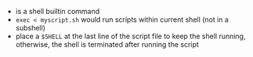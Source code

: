- is a shell builtin command
- `exec < myscript.sh` would run scripts within current shell (not in a subshell)
- place a `$SHELL` at the last line of the script file to keep the shell running, otherwise, the shell is terminated after running the script
